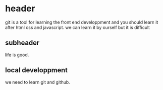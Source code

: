# header


git is a tool for learning the front end developpment and you should learn it after html css and javascript. we can learn it by ourself but it is difficult

## subheader

life is good.

## local developpment

we need to learn git and github.